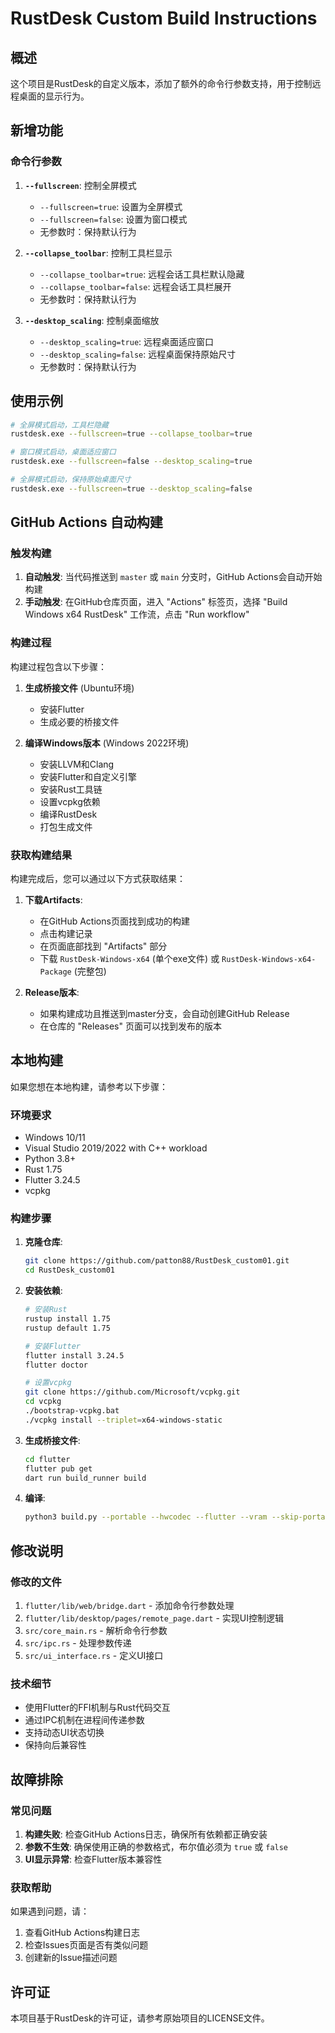 # RustDesk Custom Build Instructions

## 概述

这个项目是RustDesk的自定义版本，添加了额外的命令行参数支持，用于控制远程桌面的显示行为。

## 新增功能

### 命令行参数

1. **`--fullscreen`**: 控制全屏模式
   - `--fullscreen=true`: 设置为全屏模式
   - `--fullscreen=false`: 设置为窗口模式
   - 无参数时：保持默认行为

2. **`--collapse_toolbar`**: 控制工具栏显示
   - `--collapse_toolbar=true`: 远程会话工具栏默认隐藏
   - `--collapse_toolbar=false`: 远程会话工具栏展开
   - 无参数时：保持默认行为

3. **`--desktop_scaling`**: 控制桌面缩放
   - `--desktop_scaling=true`: 远程桌面适应窗口
   - `--desktop_scaling=false`: 远程桌面保持原始尺寸
   - 无参数时：保持默认行为

## 使用示例

```bash
# 全屏模式启动，工具栏隐藏
rustdesk.exe --fullscreen=true --collapse_toolbar=true

# 窗口模式启动，桌面适应窗口
rustdesk.exe --fullscreen=false --desktop_scaling=true

# 全屏模式启动，保持原始桌面尺寸
rustdesk.exe --fullscreen=true --desktop_scaling=false
```

## GitHub Actions 自动构建

### 触发构建

1. **自动触发**: 当代码推送到 `master` 或 `main` 分支时，GitHub Actions会自动开始构建
2. **手动触发**: 在GitHub仓库页面，进入 "Actions" 标签页，选择 "Build Windows x64 RustDesk" 工作流，点击 "Run workflow"

### 构建过程

构建过程包含以下步骤：

1. **生成桥接文件** (Ubuntu环境)
   - 安装Flutter
   - 生成必要的桥接文件

2. **编译Windows版本** (Windows 2022环境)
   - 安装LLVM和Clang
   - 安装Flutter和自定义引擎
   - 安装Rust工具链
   - 设置vcpkg依赖
   - 编译RustDesk
   - 打包生成文件

### 获取构建结果

构建完成后，您可以通过以下方式获取结果：

1. **下载Artifacts**:
   - 在GitHub Actions页面找到成功的构建
   - 点击构建记录
   - 在页面底部找到 "Artifacts" 部分
   - 下载 `RustDesk-Windows-x64` (单个exe文件) 或 `RustDesk-Windows-x64-Package` (完整包)

2. **Release版本**:
   - 如果构建成功且推送到master分支，会自动创建GitHub Release
   - 在仓库的 "Releases" 页面可以找到发布的版本

## 本地构建

如果您想在本地构建，请参考以下步骤：

### 环境要求

- Windows 10/11
- Visual Studio 2019/2022 with C++ workload
- Python 3.8+
- Rust 1.75
- Flutter 3.24.5
- vcpkg

### 构建步骤

1. **克隆仓库**:
   ```bash
   git clone https://github.com/patton88/RustDesk_custom01.git
   cd RustDesk_custom01
   ```

2. **安装依赖**:
   ```bash
   # 安装Rust
   rustup install 1.75
   rustup default 1.75
   
   # 安装Flutter
   flutter install 3.24.5
   flutter doctor
   
   # 设置vcpkg
   git clone https://github.com/Microsoft/vcpkg.git
   cd vcpkg
   ./bootstrap-vcpkg.bat
   ./vcpkg install --triplet=x64-windows-static
   ```

3. **生成桥接文件**:
   ```bash
   cd flutter
   flutter pub get
   dart run build_runner build
   ```

4. **编译**:
   ```bash
   python3 build.py --portable --hwcodec --flutter --vram --skip-portable-pack
   ```

## 修改说明

### 修改的文件

1. `flutter/lib/web/bridge.dart` - 添加命令行参数处理
2. `flutter/lib/desktop/pages/remote_page.dart` - 实现UI控制逻辑
3. `src/core_main.rs` - 解析命令行参数
4. `src/ipc.rs` - 处理参数传递
5. `src/ui_interface.rs` - 定义UI接口

### 技术细节

- 使用Flutter的FFI机制与Rust代码交互
- 通过IPC机制在进程间传递参数
- 支持动态UI状态切换
- 保持向后兼容性

## 故障排除

### 常见问题

1. **构建失败**: 检查GitHub Actions日志，确保所有依赖都正确安装
2. **参数不生效**: 确保使用正确的参数格式，布尔值必须为 `true` 或 `false`
3. **UI显示异常**: 检查Flutter版本兼容性

### 获取帮助

如果遇到问题，请：
1. 查看GitHub Actions构建日志
2. 检查Issues页面是否有类似问题
3. 创建新的Issue描述问题

## 许可证

本项目基于RustDesk的许可证，请参考原始项目的LICENSE文件。
